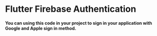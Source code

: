 <h1>Flutter Firebase Authentication</h1>
<h4 align="left">You can using this code in your project to sign in your application with Google and Apple sign in method.</h4>
